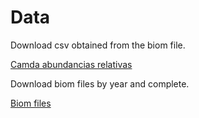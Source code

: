 # Data

Download csv obtained from the biom file.

[Camda abundancias relativas](https://drive.google.com/file/d/1tPDPSDlplVx48xodrIfzErDw3DiGA86D/view?usp=share_link)

Download biom files by year and complete.

[Biom files](https://drive.google.com/drive/folders/1tmbjAYOUFGb65GYT6Ae45TqdUyBSb6sQ?usp=sharing)

